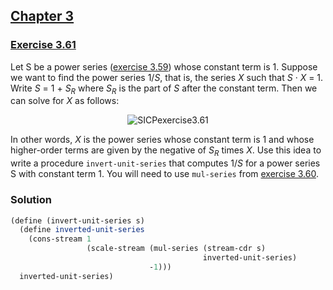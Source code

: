 ## [Chapter 3](../index.md#3-Modularity-Objects-and-State)

### [Exercise 3.61](https://mitpress.mit.edu/sites/default/files/sicp/full-text/book/book-Z-H-24.html#%_thm_3.61)

Let S be a power series ([exercise 3.59](./Exercise%203.59.md)) whose constant term is 1. Suppose we want to find the power series 1/_S_, that is, the series _X_ such that _S_ · _X_ = 1. Write _S_ = 1 + _S<sub>R</sub>_ where _S<sub>R</sub>_ is the part of _S_ after the constant term. Then we can solve for _X_ as follows:

<p align="center">
  <img src="https://i.ibb.co/82402r0/SICPexercise3-61.png" alt="SICPexercise3.61" title="SICPexercise3.61">
</p>

In other words, _X_ is the power series whose constant term is 1 and whose higher-order terms are given by the negative of _S<sub>R</sub>_ times _X_. Use this idea to write a procedure `invert-unit-series` that computes 1/_S_ for a power series S with constant term 1. You will need to use `mul-series` from [exercise 3.60](./Exercise%203.60.md). 

### Solution

```scheme
(define (invert-unit-series s)
  (define inverted-unit-series
    (cons-stream 1
                 (scale-stream (mul-series (stream-cdr s)
                                           inverted-unit-series)
                               -1)))
  inverted-unit-series)
```

